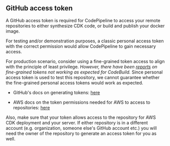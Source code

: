 ## GitHub access token

A GitHub access token is required for CodePipeline to access your remote repositories to either synthesize CDK code, or build and publish your docker image.

For testing and/or demonstration purposes, a classic personal access token with the correct permission would allow CodePipeline to gain necessary access.

For production scenario, consider using a fine-grained token access to align with the principle of least privilege. _However, there have been [reports](https://repost.aws/questions/QUZLUAfzpAR5OJtDlqIu5c6Q/aws-codebuild-with-github-fine-grained-personal-access-tokens) on fine-grained tokens not working as expected for CodeBuild._ Since personal access token is used to test this repository, we cannot guarantee whether the fine-grained personal access tokens would work as expected.

- GitHub's docs on generating tokens: [here](https://docs.github.com/en/authentication/keeping-your-account-and-data-secure/managing-your-personal-access-tokens#about-personal-access-tokens)

- AWS docs on the token permissions needed for AWS to access to repositories: [here](https://docs.aws.amazon.com/codebuild/latest/userguide/access-tokens-github.html)

Also, make sure that your token allows access to the repository for AWS CDK deployment and your server. If either repository is in a different account (e.g. organization, someone else's GitHub account etc.) you will need the owner of the repository to generate an access token for you as well.
